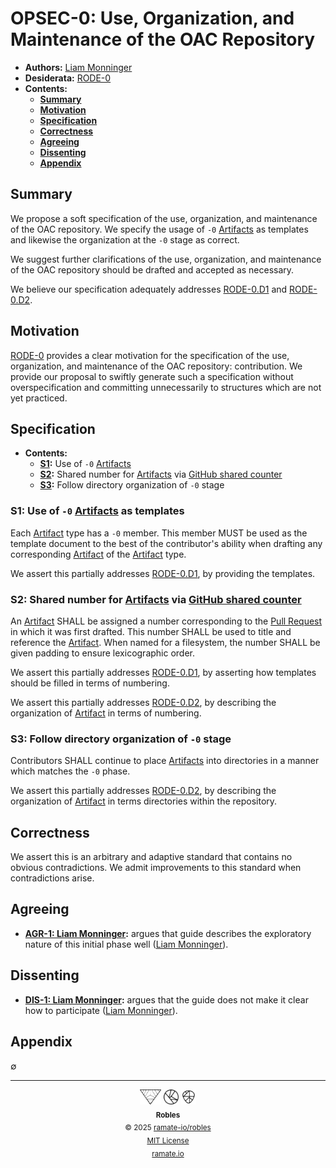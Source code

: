 # OPSEC-0: Use, Organization, and Maintenance of the OAC Repository
- **Authors:** [Liam Monninger](mailto:liam@ramate.io)
- **Desiderata:** [RODE-0](../../../rode/roera-000-000-000-dulan/rode-000-000-000/README.md)
- **Contents:**
  - **[Summary](#summary)**
  - **[Motivation](#motivation)**
  - **[Specification](#specification)**
  - **[Correctness](#correctness)**
  - **[Agreeing](#agreeing)**
  - **[Dissenting](#dissenting)**
  - **[Appendix](#appendix)**

## Summary
We propose a soft specification of the use, organization, and maintenance of the OAC repository. We specify the usage of `-0` [Artifacts](../../../roglo/roera-000-000-000-dulan/roglo-000-000-000-artifact/README.md) as templates and likewise the organization at the `-0` stage as correct.

We suggest further clarifications of the use, organization, and maintenance of the OAC repository should be drafted and accepted as necessary.

We believe our specification adequately addresses [RODE-0.D1](../../../rode/roera-000-000-000-dulan/rode-000-000-000/README.md#d1-provide-templates-for-artifacts-and-describe-their-usage) and [RODE-0.D2](../../../rode/roera-000-000-000-dulan/rode-000-000-000/README.md#d1-provide-templates-for-artifacts-and-describe-their-usage).

## Motivation
[RODE-0](../../../rode/roera-000-000-000-dulan/rode-000-000-000/README.md) provides a clear motivation for the specification of the use, organization, and maintenance of the OAC repository: contribution. We provide our proposal to swiftly generate such a specification without overspecification and committing unnecessarily to structures which are not yet practiced.

## Specification
- **Contents:**
  - **[S1](#s1-use-of--0-artifacts-as-templates):** Use of `-0` [Artifacts](../../../roglo/roera-000-000-000-dulan/)
  - **[S2](#s2-shared-number-for-artifacts-via-github-shared-counter):** Shared number for [Artifacts](../../../roglo/roera-000-000-000-dulan/roglo-000-000-000-artifact/README.md) via [GitHub shared counter](https://github.com/orgs/community/discussions/69759)
  - **[S3](#s3-follow-directory-organization-of--0-stage):** Follow directory organization of `-0` stage

### S1: Use of `-0` [Artifacts](../../../roglo/roera-000-000-000-dulan/roglo-000-000-000-artifact/README.md) as templates

Each [Artifact](../../../roglo/roera-000-000-000-dulan/roglo-000-000-000-artifact/README.md) type has a `-0` member. This member MUST be used as the template document to the best of the contributor's ability when drafting any corresponding [Artifact](../../../roglo/roera-000-000-000-dulan/roglo-000-000-000-artifact/README.md) of the [Artifact](../../../roglo/roera-000-000-000-dulan/roglo-000-000-000-artifact/README.md) type.

We assert this partially addresses [RODE-0.D1](../../../rode/roera-000-000-000-dulan/rode-000-000-000/README.md#d1-provide-templates-for-artifacts-and-describe-their-usage), by providing the templates.

### S2: Shared number for [Artifacts](../../../roglo/roera-000-000-000-dulan/roglo-000-000-000-artifact/README.md) via [GitHub shared counter](https://github.com/orgs/community/discussions/69759)

An [Artifact](../../../roglo/roera-000-000-000-dulan/roglo-000-000-000-artifact/README.md) SHALL be assigned a number corresponding to the [Pull Request](https://docs.github.com/en/pull-requests/collaborating-with-pull-requests/proposing-changes-to-your-work-with-pull-requests/about-pull-requests) in which it was first drafted. This number SHALL be used to title and reference the [Artifact](../../../roglo/roera-000-000-000-dulan/roglo-000-000-000-artifact/README.md). When named for a filesystem, the number SHALL be given padding to ensure lexicographic order.

We assert this partially addresses [RODE-0.D1](../../../rode/roera-000-000-000-dulan/rode-000-000-000/README.md#d1-provide-templates-for-artifacts-and-describe-their-usage), by asserting how templates should be filled in terms of numbering.

We assert this partially addresses [RODE-0.D2](../../../rode/roera-000-000-000-dulan/rode-000-000-000/README.md#d1-provide-templates-for-artifacts-and-describe-their-usage), by describing the organization of [Artifact](../../../roglo/roera-000-000-000-dulan/roglo-000-000-000-artifact/README.md) in terms of numbering.

### S3: Follow directory organization of `-0` stage

Contributors SHALL continue to place [Artifacts](../../../roglo/roera-000-000-000-dulan/roglo-000-000-000-artifact/README.md) into directories in a manner which matches the `-0` phase.

We assert this partially addresses [RODE-0.D2](../../../rode/roera-000-000-000-dulan/rode-000-000-000/README.md#d1-provide-templates-for-artifacts-and-describe-their-usage), by describing the organization of [Artifact](../../../roglo/roera-000-000-000-dulan/roglo-000-000-000-artifact/README.md) in terms directories within the repository.

## Correctness
We assert this is an arbitrary and adaptive standard that contains no obvious contradictions. We admit improvements to this standard when contradictions arise.

## Agreeing
- **[AGR-1: Liam Monninger](./agreeing/agr-001-liam-monninger/README.md):** argues that guide describes the exploratory nature of this initial phase well ([Liam Monninger](mailto:liam@ramate.io)).

## Dissenting
- **[DIS-1: Liam Monninger](./dissenting/dis-001-liam-monninger/README.md):** argues that the guide does not make it clear how to participate ([Liam Monninger](mailto:liam@ramate.io)).

## Appendix
$\emptyset$

<!--OAC FOOTER: DO NOT REMOVE THIS LINE-->
---

<div align="center">
  <picture>
    <source srcset="./assets/ramate-inverted-transparent.png" media="(prefers-color-scheme: dark)">
    <img height="24" src="./assets/ramate-transparent.png" alt="Ramate"/>
  </picture>
  <picture>
    <source srcset="./assets/oac-inverted-transparent.png" media="(prefers-color-scheme: dark)">
    <img height="24" src="./assets/oac-transparent.png" alt="OAC"/>
  </picture>
  <picture>
    <source srcset="./assets/robles-inverted-transparent.png" media="(prefers-color-scheme: dark)">
    <img height="24" src="./assets/robles-transparent.png" alt="Robles"/>
  </picture>
  <br/>
  <sub>
    <b>Robles</b>
    <br/>
    &copy; 2025 <a href="https://github.com/ramate-io/robles">ramate-io/robles</a>
    <br/>
    <a href="https://github.com/ramate-io/robles/blob/main/LICENSE">MIT License</a>
    <br/>
    <a href="https://www.ramate.io">ramate.io</a>
  </sub>
</div>
